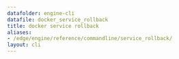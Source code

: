 ```yaml
---
datafolder: engine-cli
datafile: docker_service_rollback
title: docker service rollback
aliases:
- /edge/engine/reference/commandline/service_rollback/
layout: cli
---
```


<!--
This page is automatically generated from Docker's source code. If you want to
suggest a change to the text that appears here, open a ticket or pull request
in the source repository on GitHub:

https://github.com/docker/cli
-->